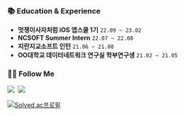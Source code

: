 
### 📚 Education & Experience
- **멋쟁이사자처럼 iOS 앱스쿨 1기** `22.09 ~ 23.02`
- **NCSOFT Summer Intern** `22.07 ~ 22.08`
- **지란지교소프트 인턴** `21.06 ~ 21.08`
- **OO대학교 데이터네트워크 연구실 학부연구생** `21.02 ~ 21.05`
<!-- - **충남대학교 글로벌인재트랙 6기** `21.12 ~ 22.02` -->

### 🙋‍♂️ Follow Me

<!-- <p>
  <a href="https://codekodo.notion.site/iOS-6b04e9610ebe49b7a0aa926afbd0d502"><img src="https://img.shields.io/badge/Resume-lightyellow?style=flat-square&logo=Notion&logoColor=black&link=https://codekodo.notion.site/iOS-6b04e9610ebe49b7a0aa926afbd0d502"/></a>
</p> -->

<p>
  <a href="https://codekodo.tistory.com"><img src="https://img.shields.io/badge/Blog-FF5722?style=flat-square&logo=Blogger&logoColor=white&link=https://codekodo.tistory.com"/></a>&nbsp
<!--   <a href="https://www.linkedin.com/in/dohyeonko"><img src="https://img.shields.io/badge/Linkedin-0077b5?style=flat-square&logo=Linkedin&logoColor=white&link=https://www.linkedin.com/in/dohyeonko/"/></a>&nbsp -->
<!--   <a href="https://www.instagram.com/kodo_____o/"><img src="https://img.shields.io/badge/Instagram-E4405F?style=flat-square&logo=Instagram&logoColor=white&link=https://www.instagram.com/kodo_____o//"/></a>&nbsp -->
  <a href="mailto:k906506@gmail.com"><img src="https://img.shields.io/badge/Gmail-d14836?style=flat-square&logo=Gmail&logoColor=white&link=k906506@gmail.com"/></a>&nbsp
  <!--   <a href="https://hits.seeyoufarm.com"><img src="https://hits.seeyoufarm.com/api/count/incr/badge.svg?url=https%3A%2F%2Fgithub.com%2Fk906506&count_bg=%2379C83D&title_bg=%23555555&icon=&icon_color=%23E7E7E7&title=hits&edge_flat=false"/></a> -->
</p>

[![Solved.ac프로필](http://mazassumnida.wtf/api/mini/generate_badge?boj=k906506)](https://solved.ac/k906506)
